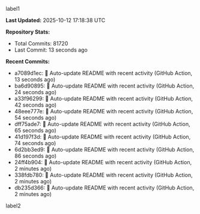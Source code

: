 
label1 
<!-- ACTIVITY_START -->
**Last Updated:** 2025-10-12 17:18:38 UTC

**Repository Stats:**
- Total Commits: 81720
- Last Commit: 13 seconds ago

**Recent Commits:**
- a7089d1ec: 🤖 Auto-update README with recent activity (GitHub Action, 13 seconds ago)
- ba6d90895: 🤖 Auto-update README with recent activity (GitHub Action, 24 seconds ago)
- a33f96299: 🤖 Auto-update README with recent activity (GitHub Action, 42 seconds ago)
- 48eee777e: 🤖 Auto-update README with recent activity (GitHub Action, 54 seconds ago)
- dff75ade7: 🤖 Auto-update README with recent activity (GitHub Action, 65 seconds ago)
- 41d197f3d: 🤖 Auto-update README with recent activity (GitHub Action, 74 seconds ago)
- 6d2bb3ed9: 🤖 Auto-update README with recent activity (GitHub Action, 86 seconds ago)
- 24ff4b904: 🤖 Auto-update README with recent activity (GitHub Action, 2 minutes ago)
- 338fdb780: 🤖 Auto-update README with recent activity (GitHub Action, 2 minutes ago)
- db235d366: 🤖 Auto-update README with recent activity (GitHub Action, 2 minutes ago)
<!-- ACTIVITY_END -->

label2
